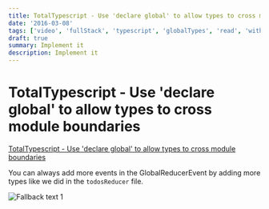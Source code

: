 ```yaml
---
title: TotalTypescript - Use 'declare global' to allow types to cross module boundaries
date: '2016-03-08'
tags: ['video', 'fullStack', 'typescript', 'globalTypes', 'read', 'withResume']
draft: true
summary: Implement it
description: Implement it
---
```

# TotalTypescript - Use 'declare global' to allow types to cross module boundaries


[TotalTypescript - Use 'declare global' to allow types to cross module boundaries](https://www.totaltypescript.com/tips/use-declare-global-to-allow-types-to-cross-module-boundaries)

You can always add more events in the GlobalReducerEvent by adding more types like we did in the `todosReducer` file.

![Fallback text 1](/static/assets/pasted-image-20221012180145.png)


